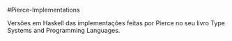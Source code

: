 #Pierce-Implementations

Versões em Haskell das implementações feitas por Pierce no seu livro Type Systems and Programming Languages.
